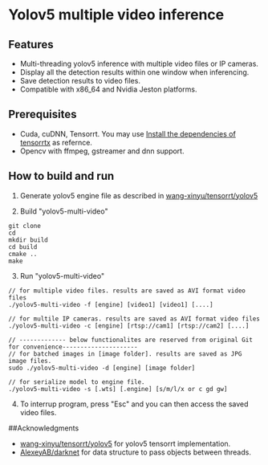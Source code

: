 # Yolov5 multiple video inference

## Features

* Multi-threading yolov5 inference with  multiple video files or IP cameras.
* Display all the detection results within one window when inferencing.
* Save detection results to video files.
* Compatible with x86_64 and Nvidia Jeston platforms. 

## Prerequisites
* Cuda, cuDNN, Tensorrt. You may use [Install the dependencies of tensorrtx](https://github.com/wang-xinyu/tensorrtx/blob/master/tutorials/install.md) as  refernce.
* Opencv with ffmpeg, gstreamer and dnn support. 

## How to build and run
1. Generate yolov5 engine file as described in [wang-xinyu/tensorrt/yolov5](https://github.com/wang-xinyu/tensorrtx/tree/master/yolov5)

2. Build "yolov5-multi-video"

```
git clone 
cd 
mkdir build
cd build
cmake ..
make
```
3. Run "yolov5-multi-video"
```
// for multiple video files. results are saved as AVI format video files
./yolov5-multi-video -f [engine] [video1] [video1] [....]

// for multile IP cameras. results are saved as AVI format video files
./yolov5-multi-video -c [engine] [rtsp://cam1] [rtsp://cam2] [....]

// ------------- below functionalites are reserved from original Git for convenience---------------------
// for batched images in [image folder]. results are saved as JPG image files. 
sudo ./yolov5-multi-video -d [engine] [image folder]  

// for serialize model to engine file. 
./yolov5-multi-video -s [.wts] [.engine] [s/m/l/x or c gd gw]  
```
4. To interrup program, press "Esc" and  you can then access the saved video files. 

##Acknowledgments
* [wang-xinyu/tensorrt/yolov5](https://github.com/wang-xinyu/tensorrtx/tree/master/yolov5) for yolov5 tensorrt implementation.
* [AlexeyAB/darknet](https://github.com/AlexeyAB/darknet) for data structure to pass objects between threads.